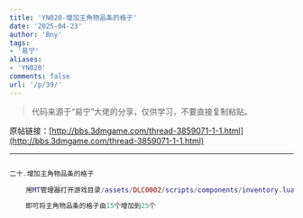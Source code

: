 ```yaml
---
title: 'YN020-增加主角物品条的格子'
date: '2025-04-23'
author: 'Bny'
tags:
- '易宁'
aliases:
- 'YN020'
comments: false
url: '/p/39/'
---
```


> 代码来源于“易宁”大佬的分享，仅供学习，不要直接复制粘贴。

原帖链接：[http://bbs.3dmgame.com/thread-3859071-1-1.html](http://bbs.3dmgame.com/thread-3859071-1-1.html)

---

```lua  

二十.增加主角物品条的格子

	用MT管理器打开游戏目录/assets/DLC0002/scripts/components/inventory.lua文件，将local MAXSLOTS = 15替换为local MAXSLOTS = 25

	即可将主角物品条的格子由15个增加到25个

```  

